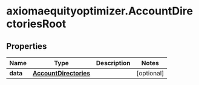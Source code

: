# axiomaequityoptimizer.AccountDirectoriesRoot

## Properties

Name | Type | Description | Notes
------------ | ------------- | ------------- | -------------
**data** | [**AccountDirectories**](AccountDirectories.md) |  | [optional] 


